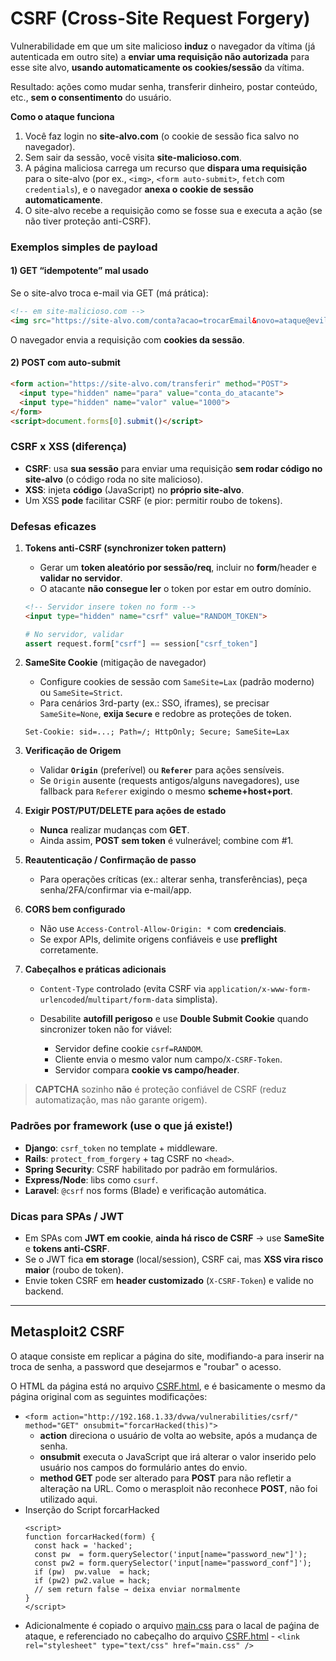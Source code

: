 # CSRF (Cross-Site Request Forgery)

Vulnerabilidade em que um site malicioso **induz** o navegador da vítima (já autenticada em outro site) a **enviar uma requisição não autorizada** para esse site alvo, **usando automaticamente os cookies/sessão** da vítima.

Resultado: ações como mudar senha, transferir dinheiro, postar conteúdo, etc., **sem o consentimento** do usuário.

**Como o ataque funciona**

1. Você faz login no **site-alvo.com** (o cookie de sessão fica salvo no navegador).
2. Sem sair da sessão, você visita **site-malicioso.com**.
3. A página maliciosa carrega um recurso que **dispara uma requisição** para o site-alvo (por ex., `<img>`, `<form auto-submit>`, `fetch` com `credentials`), e o navegador **anexa o cookie de sessão automaticamente**.
4. O site-alvo recebe a requisição como se fosse sua e executa a ação (se não tiver proteção anti-CSRF).

### Exemplos simples de payload

#### 1) GET “idempotente” mal usado

Se o site-alvo troca e-mail via GET (má prática):

```html
<!-- em site-malicioso.com -->
<img src="https://site-alvo.com/conta?acao=trocarEmail&novo=ataque@evil.com">
```

O navegador envia a requisição com **cookies da sessão**.

#### 2) POST com auto-submit

```html
<form action="https://site-alvo.com/transferir" method="POST">
  <input type="hidden" name="para" value="conta_do_atacante">
  <input type="hidden" name="valor" value="1000">
</form>
<script>document.forms[0].submit()</script>
```

### CSRF x XSS (diferença)

* **CSRF**: usa **sua sessão** para enviar uma requisição **sem rodar código no site-alvo** (o código roda no site malicioso).
* **XSS**: injeta **código** (JavaScript) no **próprio site-alvo**.
* Um XSS **pode** facilitar CSRF (e pior: permitir roubo de tokens).

### Defesas eficazes

1. **Tokens anti-CSRF (synchronizer token pattern)**

   * Gerar um **token aleatório por sessão/req**, incluir no **form**/header e **validar no servidor**.
   * O atacante **não consegue ler** o token por estar em outro domínio.

   ```html
   <!-- Servidor insere token no form -->
   <input type="hidden" name="csrf" value="RANDOM_TOKEN">
   ```

   ```python
   # No servidor, validar
   assert request.form["csrf"] == session["csrf_token"]
   ```

2. **SameSite Cookie** (mitigação de navegador)

   * Configure cookies de sessão com `SameSite=Lax` (padrão moderno) ou `SameSite=Strict`.
   * Para cenários 3rd-party (ex.: SSO, iframes), se precisar `SameSite=None`, **exija `Secure`** e redobre as proteções de token.

   ```
   Set-Cookie: sid=...; Path=/; HttpOnly; Secure; SameSite=Lax
   ```

3. **Verificação de Origem**

   * Validar **`Origin`** (preferível) ou **`Referer`** para ações sensíveis.
   * Se `Origin` ausente (requests antigos/alguns navegadores), use fallback para `Referer` exigindo o mesmo **scheme+host+port**.

4. **Exigir POST/PUT/DELETE para ações de estado**

   * **Nunca** realizar mudanças com **GET**.
   * Ainda assim, **POST sem token** é vulnerável; combine com #1.

5. **Reautenticação / Confirmação de passo**

   * Para operações críticas (ex.: alterar senha, transferências), peça senha/2FA/confirmar via e-mail/app.

6. **CORS bem configurado**

   * Não use `Access-Control-Allow-Origin: *` com **credenciais**.
   * Se expor APIs, delimite origens confiáveis e use **preflight** corretamente.

7. **Cabeçalhos e práticas adicionais**

   * `Content-Type` controlado (evita CSRF via `application/x-www-form-urlencoded`/`multipart/form-data` simplista).
   * Desabilite **autofill perigoso** e use **Double Submit Cookie** quando sincronizer token não for viável:

     * Servidor define cookie `csrf=RANDOM`.
     * Cliente envia o mesmo valor num campo/`X-CSRF-Token`.
     * Servidor compara **cookie vs campo/header**.

> **CAPTCHA** sozinho **não** é proteção confiável de CSRF (reduz automatização, mas não garante origem).

### Padrões por framework (use o que já existe!)

* **Django**: `csrf_token` no template + middleware.
* **Rails**: `protect_from_forgery` + tag CSRF no `<head>`.
* **Spring Security**: CSRF habilitado por padrão em formulários.
* **Express/Node**: libs como `csurf`.
* **Laravel**: `@csrf` nos forms (Blade) e verificação automática.

### Dicas para SPAs / JWT

* Em SPAs com **JWT em cookie**, **ainda há risco de CSRF** → use **SameSite** e **tokens anti-CSRF**.
* Se o JWT fica **em storage** (local/session), CSRF cai, mas **XSS vira risco maior** (roubo de token).
* Envie token CSRF em **header customizado** (`X-CSRF-Token`) e valide no backend.

---
## Metasploit2 CSRF

O ataque consiste em replicar a página do site, modifiando-a para inserir na troca de senha, a password que desejarmos e "roubar" o acesso.

O HTML da página está no arquivo [CSRF.html](https://github.com/ops-shadow/Complete-Ethical-Hacking-Bootcamp/blob/0c0939d1cd0e6629c25777a586343ed6bb4874f9/7%20-%20websites/10.1%20-%20CSRF.html), e é basicamente o mesmo da página original com as seguintes modificações:

* `<form action="http://192.168.1.33/dvwa/vulnerabilities/csrf/" method="GET" onsubmit="forcarHacked(this)">`
  * **action** direciona o usuário de volta ao website, após a mudança de senha.
  * **onsubmit** executa o JavaScript que irá alterar o valor inserido pelo usuário nos campos do formulário antes do envio.
  * **method GET** pode ser alterado para **POST** para não refletir a alteração na URL. Como o merasploit não reconhece **POST**, não foi utilizado aqui.
* Inserção do Script forcarHacked
  ```
  <script>
  function forcarHacked(form) {
    const hack = 'hacked';
    const pw  = form.querySelector('input[name="password_new"]');
    const pw2 = form.querySelector('input[name="password_conf"]');
    if (pw)  pw.value  = hack;
    if (pw2) pw2.value = hack;
    // sem return false → deixa enviar normalmente
  }
  </script>
  ```
* Adicionalmente é copiado o arquivo [main.css](https://github.com/ops-shadow/Complete-Ethical-Hacking-Bootcamp/blob/4a87172a31cfe7fc32e8ebd32d5307bcda3d5e93/7%20-%20websites/10.2%20-%20main.css) para o lacal de paǵina de ataque, e referenciado no cabeçalho do arquivo [CSRF.html](https://github.com/ops-shadow/Complete-Ethical-Hacking-Bootcamp/blob/0c0939d1cd0e6629c25777a586343ed6bb4874f9/7%20-%20websites/10.1%20-%20CSRF.html) - `<link rel="stylesheet" type="text/css" href="main.css" />`
